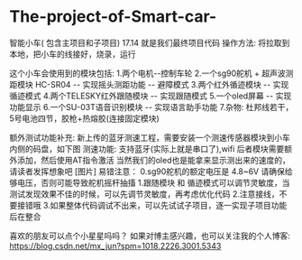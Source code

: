 # The-project-of-Smart-car-
智能小车( 包含主项目和子项目)
17.14 就是我们最终项目代码
操作方法: 将拉取到本地，把小车的线接好，烧录，运行

这个小车会使用到的模块包括: 
1.两个电机--控制车轮
2.一个sg90舵机 + 超声波测距模块 HC-SR04 -- 实现摇头测距功能 -- 避障模式
3.两个红外循迹模块 -- 实现循迹模式
4.两个TELESKY红外跟随模块 -- 实现跟随模式
5.一个oled屏幕 -- 实现功能显示
6.一个SU-03T语音识别模块 -- 实现语言助手功能
7.杂物: 杜邦线若干，5号电池四节，胶枪+热熔胶(连接固定模块)

额外测试功能补充: 
新上传的蓝牙测速工程，需要安装一个测速传感器模块到小车内侧的码盘，如下图
测速功能: 支持蓝牙(实际上就是串口了),wifi 后者模块需要额外添加，然后使用AT指令激活
当然我们的oled也是能拿来显示测出来的速度的，请读者发挥想象吧
[图片]
易错注意：
0.sg90舵机的额定电压是 4.8~6V 请确保给够电压，否则可能导致舵机摇杆抽搐
1.跟随模块 和 循迹模式可以调节灵敏度，当测试发现效果不佳的时候，可以先调节灵敏度，再考虑优化代码
2.注意接线，不要接错哦
3.如果整体代码调试不出来，可以先试试子项目，逐一实现子项目功能后在整合

喜欢的朋友可以点个小星星吗吗？
如果对博主感兴趣，也可以关注我的个人博客: https://blog.csdn.net/mx_jun?spm=1018.2226.3001.5343
